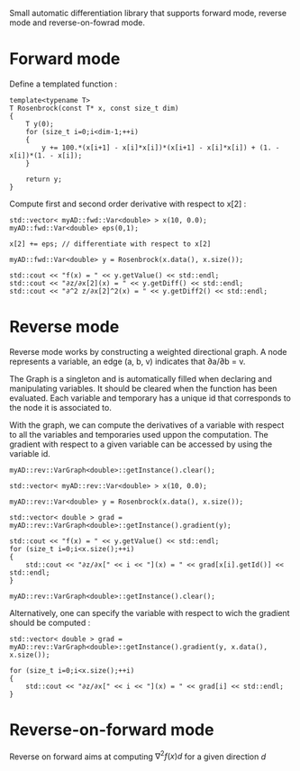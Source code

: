 Small automatic differentiation library that supports forward mode, reverse mode and reverse-on-fowrad mode.

# Forward mode

Define a templated function :

```
template<typename T>
T Rosenbrock(const T* x, const size_t dim)
{	
	T y(0);
	for (size_t i=0;i<dim-1;++i)
	{
		y += 100.*(x[i+1] - x[i]*x[i])*(x[i+1] - x[i]*x[i]) + (1. - x[i])*(1. - x[i]);
	}
	
	return y;
}
```

Compute first and second order derivative with respect to x[2] : 
```
std::vector< myAD::fwd::Var<double> > x(10, 0.0);
myAD::fwd::Var<double> eps(0,1);
	
x[2] += eps; // differentiate with respect to x[2]
	 
myAD::fwd::Var<double> y = Rosenbrock(x.data(), x.size());
	
std::cout << "f(x) = " << y.getValue() << std::endl;
std::cout << "∂z/∂x[2](x) = " << y.getDiff() << std::endl;
std::cout << "∂^2 z/∂x[2]^2(x) = " << y.getDiff2() << std::endl;
```
# Reverse mode

Reverse mode works by constructing a weighted directional graph.
A node represents a variable, an edge (a, b, v) indicates that ∂a/∂b = v.

The Graph is a singleton and is automatically filled when declaring and manipulating variables. 
It should be cleared when the function has been evaluated. Each variable and temporary has a unique id that corresponds to the node it is associated to.

With the graph, we can compute the derivatives of a variable with respect to all the variables and temporaries used uppon the computation.
The gradient with respect to a given variable can be accessed by using the variable id.
```
myAD::rev::VarGraph<double>::getInstance().clear(); 
	
std::vector< myAD::rev::Var<double> > x(10, 0.0);
	 
myAD::rev::Var<double> y = Rosenbrock(x.data(), x.size());
	
std::vector< double > grad = myAD::rev::VarGraph<double>::getInstance().gradient(y);
	
std::cout << "f(x) = " << y.getValue() << std::endl;
for (size_t i=0;i<x.size();++i)
{
	std::cout << "∂z/∂x[" << i << "](x) = " << grad[x[i].getId()] << std::endl;
}
	
myAD::rev::VarGraph<double>::getInstance().clear();
```
Alternatively, one can specify the variable with respect to wich the gradient should be computed : 
```
std::vector< double > grad = myAD::rev::VarGraph<double>::getInstance().gradient(y, x.data(), x.size());

for (size_t i=0;i<x.size();++i)
{
	std::cout << "∂z/∂x[" << i << "](x) = " << grad[i] << std::endl;
}
```
# Reverse-on-forward mode

Reverse on forward aims at computing $\nabla^2 f(x)d$ for a given direction $d$
